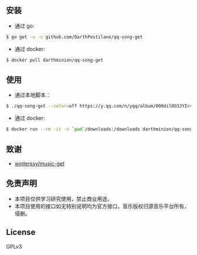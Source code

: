 ## 安装

- 通过 go:

```sh
$ go get -u -v github.com/DarthPestilane/qq-song-get
```

- 通过 docker:

```sh
$ docker pull darthminion/qq-song-get
```

## 使用

- 通过本地脚本：

```sh
$ ./qq-song-get --color=off https://y.qq.com/n/yqq/album/000dilOO3JYIr4.html
```

- 通过 docker:

```sh
$ docker run --rm -it -v `pwd`/downloads:/downloads darthminion/qq-song-get https://y.qq.com/n/yqq/album/000dilOO3JYIr4.html
```

## 致谢

- [winterssy/music-get](https://github.com/winterssy/music-get)

## 免责声明

- 本项目仅供学习研究使用，禁止商业用途。
- 本项目使用的接口如无特别说明均为官方接口，音乐版权归源音乐平台所有，侵删。

## License

GPLv3
